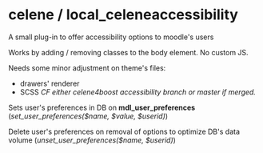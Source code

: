 
# celene / local_celeneaccessibility

A small plug-in to offer accessibility options to moodle's users

Works by adding / removing classes to the body element. No custom JS.

Needs some minor adjustment on theme's files: 
- drawers' renderer 
- SCSS 
*CF either celene4boost accessibility branch or master if merged.*

Sets user's preferences in DB on **mdl_user_preferences** (*set_user_preferences($name, $value, $userid)*)

Delete user's preferences on removal of options to optimize DB's data volume (*unset_user_preferences($name, $userid)*)




